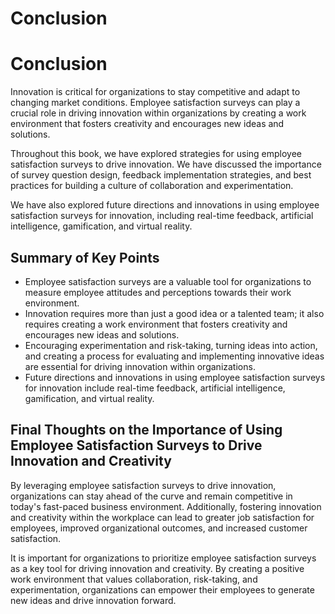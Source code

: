# Conclusion

Conclusion
==========

Innovation is critical for organizations to stay competitive and adapt to changing market conditions. Employee satisfaction surveys can play a crucial role in driving innovation within organizations by creating a work environment that fosters creativity and encourages new ideas and solutions.

Throughout this book, we have explored strategies for using employee satisfaction surveys to drive innovation. We have discussed the importance of survey question design, feedback implementation strategies, and best practices for building a culture of collaboration and experimentation.

We have also explored future directions and innovations in using employee satisfaction surveys for innovation, including real-time feedback, artificial intelligence, gamification, and virtual reality.

Summary of Key Points
---------------------

* Employee satisfaction surveys are a valuable tool for organizations to measure employee attitudes and perceptions towards their work environment.
* Innovation requires more than just a good idea or a talented team; it also requires creating a work environment that fosters creativity and encourages new ideas and solutions.
* Encouraging experimentation and risk-taking, turning ideas into action, and creating a process for evaluating and implementing innovative ideas are essential for driving innovation within organizations.
* Future directions and innovations in using employee satisfaction surveys for innovation include real-time feedback, artificial intelligence, gamification, and virtual reality.

Final Thoughts on the Importance of Using Employee Satisfaction Surveys to Drive Innovation and Creativity
----------------------------------------------------------------------------------------------------------

By leveraging employee satisfaction surveys to drive innovation, organizations can stay ahead of the curve and remain competitive in today's fast-paced business environment. Additionally, fostering innovation and creativity within the workplace can lead to greater job satisfaction for employees, improved organizational outcomes, and increased customer satisfaction.

It is important for organizations to prioritize employee satisfaction surveys as a key tool for driving innovation and creativity. By creating a positive work environment that values collaboration, risk-taking, and experimentation, organizations can empower their employees to generate new ideas and drive innovation forward.
